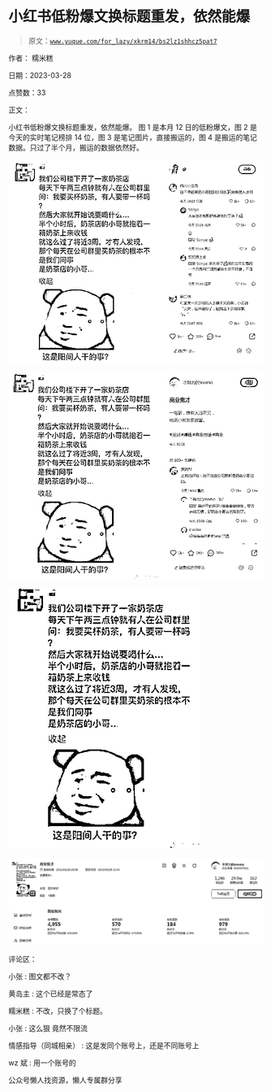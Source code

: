 # 小红书低粉爆文换标题重发，依然能爆

> 原文：[`www.yuque.com/for_lazy/xkrm14/bs2lz1shhcz5pat7`](https://www.yuque.com/for_lazy/xkrm14/bs2lz1shhcz5pat7)



作者： 糯米糕



日期：2023-03-28



点赞数：33



正文：



小红书低粉爆文换标题重发，依然能爆。 图 1 是本月 12 日的低粉爆文，图 2 是今天的实时笔记榜排 14 位，图 3 是笔记图片，直接搬运的，图 4 是搬运的笔记数据。只过了半个月，搬运的数据依然好。



![](img/dda1992938f56f7d23c8542d64a7af2d.png)  

![](img/1af326636fdaa967e3439e6466cdfcac.png)  

![](img/d9d82b9876ce89b2e31dfa246989d99b.png)  

![](img/ab1934fecbd2c49b4e6c79f032657347.png)  

评论区：



小张 : 图文都不改？



黄岛主 : 这个已经是常态了



糯米糕 : 不改，只换了个标题。



小张 : 这么狠 竟然不限流



情感指导（同城相亲） : 这是发同个账号上，还是不同账号上



wz 斌 : 用一个账号的



公众号懒人找资源，懒人专属群分享

</ne-p></ne-p></ne-p></ne-p>